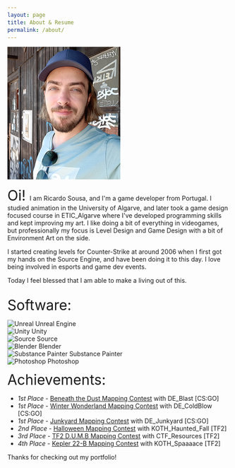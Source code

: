 ```yaml
---
layout: page
title: About & Resume
permalink: /about/
---
```


<div class="row">
  <div class="column">
    <img src="/images/portrait_2022.jpg" alt="Me">
  </div>
  <div class="column">
    <p><font size="6">Oi! </font> I am Ricardo Sousa, and I'm a game developer from Portugal. I studied animation in the University of Algarve, and later  took a game design focused course in ETIC_Algarve where I've developed programming skills and kept improving my art. I like doing a bit of everything in videogames, but professionally my focus is Level Design and Game Design with a bit of Environment Art on the side.</p>
    <p>I started creating levels for Counter-Strike at around 2006 when I first got my hands on the Source Engine, and have been doing it to this day. I love being involved in esports and game dev events.</p>
    <p>Today I feel blessed that I am able to make a living out of this.</p>
  </div>
</div>

<font size="6">Software:</font>

<div id="software">
  <div class="row">
    <div class="column">
      <img src="{{ site.url }}/images/software/unreal.png" alt="Unreal"> Unreal Engine
    </div>
    <div class="column">
      <img src="{{ site.url }}/images/software/unity.png" alt="Unity"> Unity
    </div>
    <div class="column">
      <img src="{{ site.url }}/images/software/source.png" alt="Source"> Source
    </div>
  </div>
  <div class="row">
    <div class="column">
      <img src="{{ site.url }}/images/software/blender.png" alt="Blender"> Blender
    </div>
    <div class="column">
      <img src="{{ site.url }}/images/software/substance_painter.png" alt="Substance Painter"> Substance Painter
    </div>
    <div class="column">
      <img src="{{ site.url }}/images/software/photoshop.png" alt="Photoshop"> Photoshop
    </div>
  </div>
</div>

<font size="6">Achievements:</font>

- _1st Place_ - <a href="http://gamebanana.com/contests/winners/69">Beneath the Dust Mapping Contest</a> with DE_Blast [CS:GO]
- _1st Place_ - <a href="http://gamebanana.com/contests/winners/31">Winter Wonderland Mapping Contest</a> with DE_ColdBlow [CS:GO]
- _1st Place_ - <a href="http://gamebanana.com/contests/winners/23">Junkyard Mapping Contest</a> with DE_Junkyard [CS:GO]
- _2nd Place_ - <a href="http://gamebanana.com/contests/winners/8">Halloween Mapping Contest</a> with KOTH_Haunted_Fall [TF2]
- _3rd Place_ - <a href="http://gamebanana.com/contests/winners/4">TF2 D.U.M.B Mapping Contest</a> with CTF_Resources [TF2]
- _4th Place_ - <a href="http://gamebanana.com/contests/winners/16">Kepler 22-B Mapping Contest</a> with KOTH_Spaaaace [TF2]


Thanks for checking out my portfolio!
